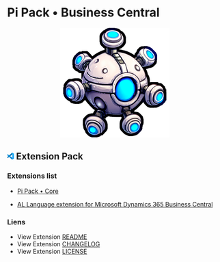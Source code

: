 # Pi Pack • Business Central

<div align="center"><picture><img src="/extension/icon.png" title="Pi Pack • Business Central" alt="Pi Pack • Business Central"></picture></div>

## <picture><img alt="VS Code icon" src="assets/vscode.png"></picture> Extension Pack

### Extensions list

- [Pi Pack • Core](https://marketplace.visualstudio.com/items?itemName=pibcht.pack-core)

- [AL Language extension for Microsoft Dynamics 365 Business Central](https://marketplace.visualstudio.com/items?itemName=ms-dynamics-smb.al)

### Liens

- View Extension [README](/extension/README.md)
- View Extension [CHANGELOG](/extension/CHANGELOG.md)
- View Extension [LICENSE](/extension/LICENSE.md)
